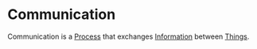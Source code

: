 # Communication

Communication is a [Process](60062.md) that exchanges [Information](60007.md) between [Things](60003.md).
